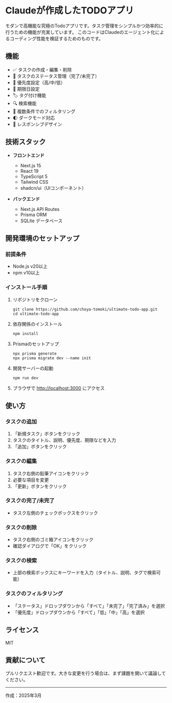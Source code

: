 # Claudeが作成したTODOアプリ

モダンで高機能な究極のTodoアプリです。タスク管理をシンプルかつ効率的に行うための機能が充実しています。
このコードはClaudeのエージェント化によるコーディング性能を検証するためのものです。

## 機能

- ✅ タスクの作成・編集・削除
- 🔄 タスクのステータス管理（完了/未完了）
- 🚩 優先度設定（高/中/低）
- 📅 期限日設定
- 🏷️ タグ付け機能
- 🔍 検索機能
- 🔎 複数条件でのフィルタリング
- 🌓 ダークモード対応
- 📱 レスポンシブデザイン

## 技術スタック

- **フロントエンド**
  - Next.js 15
  - React 19
  - TypeScript 5
  - Tailwind CSS
  - shadcn/ui（UIコンポーネント）

- **バックエンド**
  - Next.js API Routes
  - Prisma ORM
  - SQLite データベース

## 開発環境のセットアップ

### 前提条件

- Node.js v20以上
- npm v10以上

### インストール手順

1. リポジトリをクローン
   ```
   git clone https://github.com/choya-tomoki/ultimate-todo-app.git
   cd ultimate-todo-app
   ```

2. 依存関係のインストール
   ```
   npm install
   ```

3. Prismaのセットアップ
   ```
   npx prisma generate
   npx prisma migrate dev --name init
   ```

4. 開発サーバーの起動
   ```
   npm run dev
   ```

5. ブラウザで [http://localhost:3000](http://localhost:3000) にアクセス

## 使い方

### タスクの追加

1. 「新規タスク」ボタンをクリック
2. タスクのタイトル、説明、優先度、期限などを入力
3. 「追加」ボタンをクリック

### タスクの編集

1. タスク右側の鉛筆アイコンをクリック
2. 必要な項目を変更
3. 「更新」ボタンをクリック

### タスクの完了/未完了

- タスク左側のチェックボックスをクリック

### タスクの削除

- タスク右側のゴミ箱アイコンをクリック
- 確認ダイアログで「OK」をクリック

### タスクの検索

- 上部の検索ボックスにキーワードを入力（タイトル、説明、タグで検索可能）

### タスクのフィルタリング

- 「ステータス」ドロップダウンから「すべて」「未完了」「完了済み」を選択
- 「優先度」ドロップダウンから「すべて」「低」「中」「高」を選択

## ライセンス

MIT

## 貢献について

プルリクエスト歓迎です。大きな変更を行う場合は、まず課題を開いて議論してください。

---

作成：2025年3月
